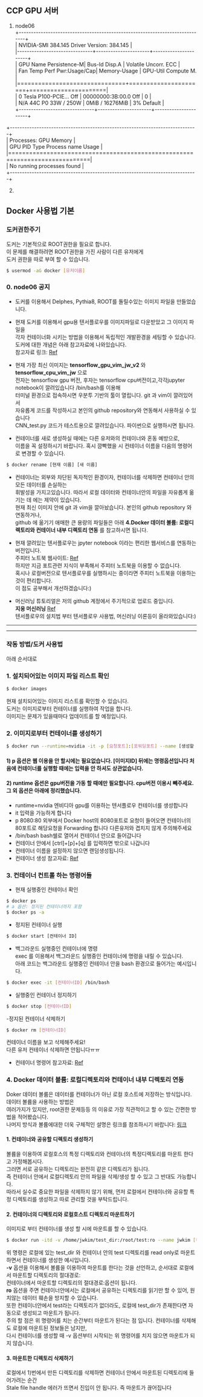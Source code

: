 ## CCP GPU 서버  

1. node06  
+-----------------------------------------------------------------------------+  
| NVIDIA-SMI 384.145                Driver Version: 384.145                   |  
|-------------------------------+----------------------+----------------------+  
| GPU  Name        Persistence-M| Bus-Id        Disp.A | Volatile Uncorr. ECC |  
| Fan  Temp  Perf  Pwr:Usage/Cap|         Memory-Usage | GPU-Util  Compute M. |  
|===============================+======================+======================|  
|   0  Tesla P100-PCIE...  Off  | 00000000:3B:00.0 Off |                    0 |  
| N/A   44C    P0    33W / 250W |      0MiB / 16276MiB |      3%      Default |  
+-------------------------------+----------------------+----------------------+  
                                                                                 
+-----------------------------------------------------------------------------+  
| Processes:                                                       GPU Memory |  
|  GPU       PID   Type   Process name                             Usage      |  
|=============================================================================|  
|  No running processes found                                                 |  
+-----------------------------------------------------------------------------+  

2. 









## Docker 사용법 기본  

### 도커권한주기  
도커는 기본적으로 ROOT권한을 필요로 합니다.  
이 문제를 해결하려면 ROOT권한을 가진 사람이 다른 유저에게  
도커 권한을 따로 부여 할 수 있습니다.
```bash
$ usermod -aG docker [유저이름]
```  

### 0. node06 공지  

- 도커를 이용해서 Delphes, Pythia8, ROOT를 돌릴수있는 이미지 파일을 만들었습니다.  

- 현재 도커를 이용해서 gpu용 텐서플로우를 이미지파일로 다운받았고 그 이미지 파일을  
각자 컨테이너화 시키는 방법을 이용해서 독립적인 개발환경을 세팅할 수 있습니다.  
도커에 대한 개념은 아래 참고자료에 나와있습니다.  
참고자료 링크: [Ref](https://subicura.com/2017/01/19/docker-guide-for-beginners-1.html)  
  
- 현재 가장 최신 이미지는 __tensorflow_gpu_vim_jw_v2__ 와 __tensorflow_cpu_vim_jw__ 으로  
전자는 tensorflow gpu 버전, 후자는 tensorflow cpu버전이고,각각jupyter notebook이 깔려있습니다 /bin/bash를 이용해  
터미널 환경으로 접속하시면 우분투 기반의 툴이 열립니다. git 과 vim이 깔려있어서  
자유롭게 코드를 작성하시고 본인의 github repository와 연동해서 사용하실 수 있습니다  
CNN_test.py 코드가 테스트용으로 깔려있습니다. 파이썬으로 실행하시면 됩니다.  
  
- 컨테이너를 새로 생성하실 때에는 다른 유저와의 컨테이너와 혼동 예방으로,  
이름을 꼭 설정하시기 바랍니다. 혹시 깜빡했을 시 컨테이너 이름을 다음의 명령어로 변경할 수 있습니다.   
```bash
$ docker rename [현재 이름] [새 이름]
```  
  
- 컨테이너는 외부와 차단된 독자적인 환경이자, 컨테이너를 삭제하면 컨테이너 안의 모든 데이터를 손실하는  
휘발성을 가지고있습니다. 따라서 로컬 데이터와 컨테이너안의 파일을 자유롭게 옮기는 데 에는 제약이 있습니다.  
현재 최신 이미지 안에 git 과 vim을 깔아놨습니다. 본인의 github repository 와 연동하거나,  
github 에 옮기기 애매한 큰 용량의 파일들은 아래 __4.Docker 데이터 볼륨: 로컬디렉토리와 컨테이너 내부 디렉토리 연동__ 를 참고하시면 됩니다.  
  
  

- 현재 깔려있는 텐서플로우는 jpyter notebook 이라는 편리한 웹서비스를 연동하는 버전입니다.  
주피터 노트북 웹사이트: [Ref](https://jupyter.org/)  
하지만 지금 포트관련 지식이 부족해서 주피터 노트북을 이용할 수 없습니다.  
혹시나 로컬버전으로 텐서플로우를 실행하시는 중이라면 주피터 노트북을 이용하는것이 편리합니다.  
이 점도 공부해서 개선하겠습니다:)  
  
- 머신러닝 튜토리얼은 저의 github 계정에서 주기적으로 업로드 중입니다.  
__지웅 머신러닝__ [Ref](https://github.com/ico1036/Tensorflow_Anaconda)  
텐서플로우의 설치법 부터 텐서플로우 사용법, 머신러닝 이론등이 올라와있습니다:)   

---
---

### 작동 방법/도커 사용법  
아래 순서대로 
### 1. 설치되어있는 이미지 파일 리스트 확인
```bash
$ docker images
```  
현재 설치되어있는 이미지 리스트를 확인할 수 있습니다.  
도커는 이미지로부터 컨테이너를 실행하여 작업을 합니다.  
이미지는 문제가 있을때마다 업데이트를 할 예정입니다.
  
### 2. 이미지로부터 컨테이너를 생성하기  

```bash
$ docker run --runtime=nvidia -it -p [요청포트]:[포워딩포트] --name [생성할 컨테이너이름] [이미지ID] /bin/bash
```  
#### 1) p 옵션은 웹 이용을 안 할시에는 필요없습니다. [이미지ID] 뒤에는 명령옵션입니다 처음에 컨테이너를 실행할 때에는 입력을 안 하셔도 상관없습니다.  
#### 2) runtime 옵션은 gpu버전을 가동 할 때에만 필요합니다. cpu버전 이용시 빼주세요. 그 외 옵션은 아래에 정리했습니다.   
 - runtime=nvidia 엔비디아 gpu를 이용하는 텐서플로우 컨테이너를 생성합니다  
 - it 입력을 가능하게 합니다
 - p 8080:80 외부에서 Docker host의 8080포트로 요청이 들어오면 컨테이너의 80포트로 해당요청을 Forwarding 합니다
다른유저와 겹치지 않게 주의해주세요
 - /bin/bash bash쉘로 열어서 컨테이너 안으로 들어갑니다  
 - 컨테이너 안에서 [ctrl]+[p]+[q] 를 입력하면 밖으로 나갑니다
 - 컨테이너 이름을 설정하지 않으면 랜덤생성됩니다.
 - 컨테이너 생성 참고자료:  [Ref](https://subicura.com/2017/01/19/docker-guide-for-beginners-2.html)

### 3. 컨테이너 컨트롤 하는 명령어들

 - 현재 실행중인 컨테이너 확인
```bash
$ docker ps
# a 옵션: 정지된 컨테이너까지 포함
$ docker ps -a
```    
 - 정지된 컨테이너 실행
```bash
$ docker start [컨테이너 ID]
```  
 - 백그라운드 실행중인 컨테이너에 명령  
exec 를 이용해서 백그라운드 실행중인 컨테이너에 명령을 내릴 수 있습니다.  
아래 코드는 백그라운드 실행중인 컨테이너 안을 bash 환경으로 들어가는 예시입니다.
```bash
$ docker exec -it [컨테이너ID] /bin/bash
```  
 - 실행중인 컨테이너 정지하기
```bash
$ docker stop [컨테이너ID]
```  
 -정지된 컨테이너 삭제하기
```bash
$ docker rm [컨테이너ID]
```
컨테이너 이름을 보고 삭제해주세요!  
다른 유저 컨테이너 삭제하면 안됩니다ㅠㅠ  
 - 컨테이너 명령어 참고자료:  [Ref](https://subicura.com/2017/01/19/docker-guide-for-beginners-2.html#%EB%8F%84%EC%BB%A4-%EA%B8%B0%EB%B3%B8-%EB%AA%85%EB%A0%B9%EC%96%B4)


### 4. Docker 데이터 볼륨: 로컬디렉토리와 컨테이너 내부 디렉토리 연동  
Doker 데이터 볼륨은 데이터를 컨테이너가 아닌 로컬 호스트에 저장하는 방식입니다. 데이터 볼륨을 사용하는 방법은  
여러가지가 있지만, root권한 문제등등 의 이유로 가장 직관적이고 할 수 있는 간편한 방법을 적어봤습니다.  
나머지 방식과 볼륨에대한 더욱 구체적인 설명은 링크를 참조하시기 바랍니다: [링크](http://pyrasis.com/book/DockerForTheReallyImpatient/Chapter06/04)  

  #### 1. 컨테이너와 공유할 디렉토리 생성하기  
볼륨을 이용하여 로컬호스의 특정 디렉토리와 컨테이너의 특정디렉토리를 마운트 한다고 가정해봅시다.  
그러면 서로 공유하는 디렉토리는 완전히 같은 디렉토리가 됩니다.  
즉 컨테이너 안에서 로컬디렉토리 안의 파일을 삭제/생성 할 수 있고 그 반대도 가능합니다.  
따라서 실수로 중요한 파일을 삭제하지 않기 위해, 먼저 로컬에서 컨테이너와 공유할 특정 디렉토리를 생성하고 따로 관리할 것을 부탁드립니다.  

  #### 2. 컨테이너의 디렉토리와 로컬호스트 디렉토리 마운트하기  
이미지로 부터 컨테이너를 생성 할 시에 마운트를 할 수 있습니다.  
```bash
$ docker run -itd -v /home/jwkim/test_dir:/root/test:ro --name jwkim [컨테이너ID] 
```  
위 명령은 로컬에 있는 test_dir 와 컨테이너 안의 test 디렉토리를 read only로 마운트하면서 컨테이너를 생성한 예시입니다.  
__-v__ 옵션을 이용해서 볼륨을 이용하여 마운트를 한다는 것을 선언하고, 순서대로 로컬에서 마운트할 디렉토리의 절대경로:  
컨테이너에서 마운트할 디렉토리의 절대경로:옵션이 됩니다.  
__ro__ 옵션을 주면 컨테이너안에서는 로컬에서 공유하는 디렉토리를 읽기만 할 수 있어, 원치않는 데이터 훼손을 방지할 수 있습니다.  
또한 컨테이너안에서 test라는 디렉토리가 없더라도, 로컬에 test_dir가 존재한다면 자동으로 생성되고 마운트가 됩니다.  
주의 할 점은 위 명령어를 치는 순간부터 마운트가 된다는 점 입니다. 컨테이너를 삭제해도 로컬에 마운트된 정보들은 남지만,  
다시 컨테이너를 생성할 때 -v 옵션부터 시작되는 위 명령어를 치지 않으면 마운트가 되지 않습니다.    

 #### 3. 마운트한 디렉토리 삭제하기  
로컬에서 1)번에서 만든 디렉토리를 삭제하면 컨테이너 안에서 마운트된 디렉토리에 들어가려는 순간  
Stale file handle 에러가 뜨면서 진입이 안 됩니다. 즉 마운트가 끊어집니다



